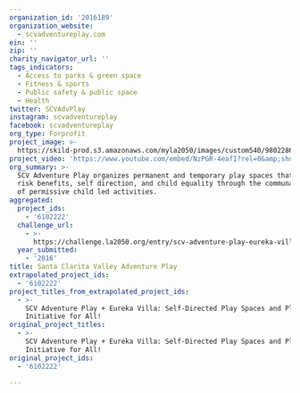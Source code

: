 ```yaml
---
organization_id: '2016189'
organization_website:
  - scvadventureplay.com
ein: ''
zip: ''
charity_navigator_url: ''
tags_indicators:
  - Access to parks & green space
  - Fitness & sports
  - Public safety & public space
  - Health
twitter: SCVAdvPlay
instagram: scvadventureplay
facebook: scvadventureplay
org_type: Forprofit
project_image: >-
  https://skild-prod.s3.amazonaws.com/myla2050/images/custom540/9802286065741-team89.png
project_video: 'https://www.youtube.com/embed/NzPGR-4eafI?rel=0&amp;showinfo=0'
org_summary: >-
  SCV Adventure Play organizes permanent and temporary play spaces that promote
  risk benefits, self direction, and child equality through the communal support
  of permissive child led activities.
aggregated:
  project_ids:
    - '6102222'
  challenge_url:
    - >-
      https://challenge.la2050.org/entry/scv-adventure-play-eureka-villa-self-directed-play-spaces-and-playwork-initiative-for-all!
  year_submitted:
    - '2016'
title: Santa Clarita Valley Adventure Play
extrapolated_project_ids:
  - '6102222'
project_titles_from_extrapolated_project_ids:
  - >-
    SCV Adventure Play + Eureka Villa: Self-Directed Play Spaces and Playwork
    Initiative for All!
original_project_titles:
  - >-
    SCV Adventure Play + Eureka Villa: Self-Directed Play Spaces and Playwork
    Initiative for All!
original_project_ids:
  - '6102222'

---
```

